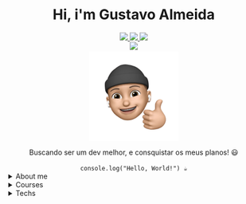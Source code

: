 <div align="center">
  <h1>Hi, i'm Gustavo Almeida</h1>
  <a href="https://www.linkedin.com/in/gustavoalmeidda/" target="_blank">
    <img src="https://img.shields.io/badge/LinkedIn-0077B5?style=for-the-badge&logo=linkedin&logoColor=white" />
  </a>
  <a href="https://www.instagram.com/gustavo.allmeidda/" target="_blank">
    <img src="https://img.shields.io/badge/Instagram-E4405F?style=for-the-badge&logo=instagram&logoColor=white" />
  </a>
  <a href="https://twitter.com/iamgustavouu" target="_blank">
    <img src="https://img.shields.io/badge/Twitter-1DA1F2?style=for-the-badge&logo=twitter&logoColor=white" />
  </a><br>
   <a href="mailto:gustavo.almei2@hotmail.com" target="_blank">
    <img src="https://img.shields.io/badge/Microsoft_Outlook-0078D4?style=for-the-badge&logo=microsoft-outlook&logoColor=white" />
  </a><br>
  <img height="180em" align="center" src="./img/emoji.png"/><br>
</div>

<div align="center">
  <p>Buscando ser um dev melhor, e consquistar os meus planos! 😃</p>
</div>

<div align="center">
  <code>console.log("Hello, World!") ☕</code><br>
</div>

<div align="left">
  <details>
    <summary>About me</summary>
    <ul>
      <li>Tenho 23 Anos</li>
      <li>Desenvolvedor Front-end</li>
      <li>Tenho como objetivo aprimorar minhas habilidades como dev.</li>
    </ul>
  </details>
  <details>
    <summary>Courses</summary>
    <table>
      <thead>
        <tr>
          <th>Cursos / Faculdade</th>
        </tr>
      </thead>
      <tbody>
        <tr>
          <td>Unopar - Engenharia de Software</td>
        </tr>
        <tr>
          <td>EBAC - Engenheiro Front End</td>
        </tr>
        <tr>
          <td>Alura - Front End</td>
        </tr>
        <tr>
          <td>DevMedia - Algoritmo, HTML, CSS</td>
        </tr>
        <tr>
          <td>Fundaçao Bradesco - Lógica de Programação</td>
        </tr>
        <tr>
          <td>RocketSeat - Trilhar conectar</td>
        </tr>
        <tr>
          <td>freeCodeCamp - Responsive Web Design</td>
        </tr>
      </tbody>
    </table>
  </details>
  <details>
    <summary>Techs</summary>
    <img src="https://img.shields.io/badge/HTML5-E34F26?style=for-the-badge&logo=html5&logoColor=white">
    <img src="https://img.shields.io/badge/CSS3-1572B6?style=for-the-badge&logo=css3&logoColor=white">
    <img src="https://img.shields.io/badge/JavaScript-F7DF1E?style=for-the-badge&logo=javascript&logoColor=black">
    <img src="https://img.shields.io/badge/jQuery-0769AD?style=for-the-badge&logo=jquery&logoColor=white">
    <img src="https://img.shields.io/badge/TypeScript-007ACC?style=for-the-badge&logo=typescript&logoColor=white">
    <img src="https://img.shields.io/badge/Bootstrap-563D7C?style=for-the-badge&logo=bootstrap&logoColor=white">
    <img src="https://img.shields.io/badge/Sass-CC6699?style=for-the-badge&logo=sass&logoColor=white">
    <img src="https://img.shields.io/badge/less-2B4C80?style=for-the-badge&logo=less&logoColor=white">
    <img src="https://img.shields.io/badge/Git-E34F26?style=for-the-badge&logo=git&logoColor=white">
    <img src="https://img.shields.io/badge/Gulp-CF4647?style=for-the-badge&logo=gulp&logoColor=white">
  </details>
</div>
